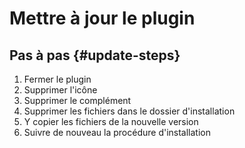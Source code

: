 # Mettre à jour le plugin

## Pas à pas {#update-steps}

1. Fermer le plugin
2. Supprimer l'icône
3. Supprimer le complément 
4. Supprimer les fichiers dans le dossier d'installation
5. Y copier les fichiers de la nouvelle version
6. Suivre  de nouveau la procédure d'installation





